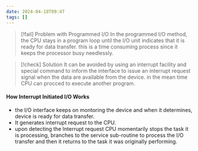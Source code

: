 ```yaml
---
date: 2024-04-18T09:47
tags: []
---
```

>[!fail] Problem with Programmed I/O
>In the programmed I/O method, the CPU stays in a program loop until the I/O unit indicates that it is ready for data transfer.
>this is a time consuming process since it keeps the processor busy needlessly.

>[!check] Solution
>It can be avoided by using an interrupt facility and special command to inform the interface to issue an interrupt request signal when the data are available from the device.
in the mean time CPU can procced to execute another program.

#### How Interrupt Initiated I/O Works
- the I/O interface keeps on montoring the device and when it determines, device is ready for data transfer.
- It generates interrupt request to the CPU.
- upon detecting the Interrupt request CPU momentarily stops the task it is processing, branches to the service sub-routine to process the I/O transfer and then it returns to the task it was originally performing.